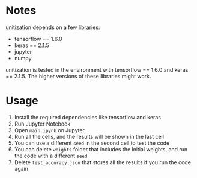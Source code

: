 # Notes 
unitization depends on a few libraries:  
* tensorflow == 1.6.0
* keras == 2.1.5
* jupyter
* numpy  

unitization is tested in the environment with tensorflow == 1.6.0 and keras == 2.1.5. The higher versions of these libraries might work.

# Usage
1. Install the required dependencies like tensorflow and keras
2. Run Jupyter Notebook
3. Open `main.ipynb` on Jupyter
4. Run all the cells, and the results will be shown in the last cell
5. You can use a different `seed` in the second cell to test the code
6. You can delete `weights` folder that includes the initial weights, and run the code with a different `seed`
7. Delete `test_accuracy.json` that stores all the results if you run the code again
